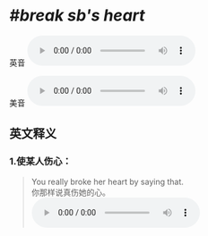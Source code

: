 # ***\#break sb's heart*** 
英音
<audio src="./media/break sb’s heart1_AAC.aac" controls="controls"></audio>

美音
<audio src="./media/break sb’s heart2_AAC.aac" controls="controls"></audio>



  

英文释义
---
### 1.**使某人伤心：**  

 > You really broke her heart by saying that.  
 > 你那样说真伤她的心。    
<audio src="./media/heart-7.aac" controls="controls"></audio>


